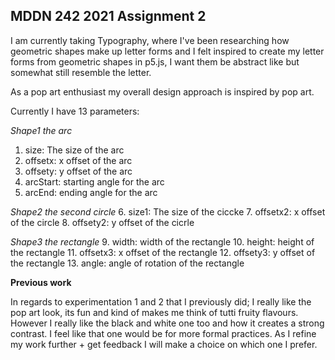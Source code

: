 ## MDDN 242 2021 Assignment 2

I am currently taking Typography, where I've been researching how geometric shapes make up letter forms and I felt inspired to create my letter forms from geometric shapes in p5.js, I want them be abstract like but somewhat still resemble the letter.

As a pop art enthusiast my overall design approach is inspired by pop art.

Currently I have 13 parameters:

*Shape1 the arc*
1. size: The size of the arc
2. offsetx: x offset of the arc
3. offsety: y offset of the arc
4. arcStart: starting angle for the arc
5. arcEnd: ending angle for the arc

*Shape2 the second circle*
6. size1: The size of the ciccke
7. offsetx2: x offset of the circle
8. offsety2: y offset of the cicrle

*Shape3 the rectangle*
9. width: width of the rectangle
10. height: height of the rectangle
11. offsetx3: x offset of the rectangle
12. offsety3: y offset of the rectangle
13. angle: angle of rotation of the rectangle

**Previous work**

In regards to experimentation 1 and 2 that I previously did; I really like the pop art look, its fun and kind of makes me think of tutti fruity flavours. However I really like the black and white one too and how it creates a strong contrast. I feel like that one would be for more formal practices. As I refine my work further + get feedback I will make a choice on which one I prefer.
